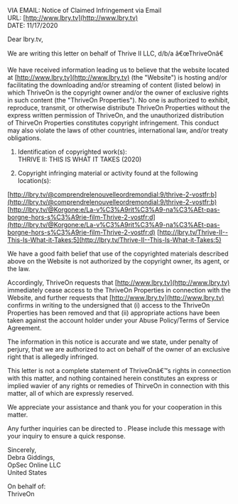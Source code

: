 ﻿
VIA EMAIL: Notice of Claimed Infringement via Email  
URL: [http://www.lbry.tv](http://www.lbry.tv)  
DATE: 11/17/2020  
  
Dear lbry.tv,  
  
We are writing this letter on behalf of Thrive II LLC, d/b/a â€œThriveOnâ€  
  
We have received information leading us to believe that the website located at [http://www.lbry.tv](http://www.lbry.tv) (the "Website") is hosting and/or facilitating the downloading and/or streaming of content (listed below) in which ThriveOn is the copyright owner and/or the owner of exclusive rights in such content (the "ThriveOn Properties"). No one is authorized to exhibit, reproduce, transmit, or otherwise distribute ThriveOn Properties without the express written permission of ThriveOn, and the unauthorized distribution of ThirveOn Properties constitutes copyright infringement. This conduct may also violate the laws of other countries, international law, and/or treaty obligations.  
  
1. Identification of copyrighted work(s):  
THRIVE II: THIS IS WHAT IT TAKES (2020)  
  
2. Copyright infringing material or activity found at the following location(s):  
  
[http://lbry.tv/@comprendrelenouvelleordremondial:9/thrive-2-vostfr:b](http://lbry.tv/@comprendrelenouvelleordremondial:9/thrive-2-vostfr:b)  
[http://lbry.tv/@Korgone:e/La-v%C3%A9rit%C3%A9-na%C3%AEt-pas-borgne-hors-s%C3%A9rie-film-Thrive-2-vostfr:d](http://lbry.tv/@Korgone:e/La-v%C3%A9rit%C3%A9-na%C3%AEt-pas-borgne-hors-s%C3%A9rie-film-Thrive-2-vostfr:d)
[http://lbry.tv/Thrive-II--This-Is-What-it-Takes:5](http://lbry.tv/Thrive-II--This-Is-What-it-Takes:5)

  
We have a good faith belief that use of the copyrighted materials described above on the Website is not authorized by the copyright owner, its agent, or the law.  
  
Accordingly, ThriveOn requests that [http://www.lbry.tv](http://www.lbry.tv) immediately cease access to the ThriveOn Properties in connection with the Website, and further requests that [http://www.lbry.tv](http://www.lbry.tv) confirms in writing to the undersigned that (i) access to the ThriveOn Properties has been removed and that (ii) appropriate actions have been taken against the account holder under your Abuse Policy/Terms of Service Agreement.  
  
The information in this notice is accurate and we state, under penalty of perjury, that we are authorized to act on behalf of the owner of an exclusive right that is allegedly infringed.  
  
This letter is not a complete statement of ThriveOnâ€™s rights in connection with this matter, and nothing contained herein constitutes an express or implied wavier of any rights or remedies of ThirveOn in connection with this matter, all of which are expressly reserved.  
  
We appreciate your assistance and thank you for your cooperation in this matter.  
  
Any further inquiries can be directed to <personal information redacted>. Please include this message with your inquiry to ensure a quick response.  
  
Sincerely,  
Debra Giddings,  
OpSec Online LLC  
<personal information redacted>
United States  
  
<personal information redacted>
  
On behalf of:  
ThriveOn  
<personal information redacted>
